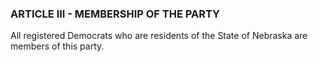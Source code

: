 ### ARTICLE III - MEMBERSHIP OF THE PARTY

All registered Democrats who are residents of the State of Nebraska are members of this party.

